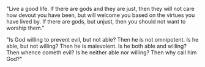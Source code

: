 "Live a good life. If there are gods and they are just, then they will not care how devout you have been, but will welcome you based on the virtues you have lived by. If there are gods, but unjust, then you should not want to worship them."

"Is God willing to prevent evil, but not able? Then he is not omnipotent. Is he able, but not willing? Then he is malevolent. Is he both able and willing? Then whence cometh evil? Is he neither able nor willing? Then why call him God?"